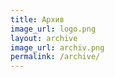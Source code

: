```yaml
---
title: Архив
image_url: logo.png
layout: archive  
image_url: archiv.png
permalink: /archive/
---
```



